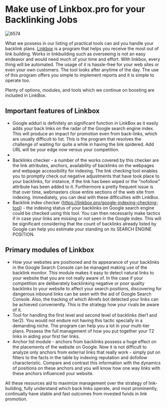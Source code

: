 <h1>Make use of Linkbox.pro for your Backlinking Jobs</h1>
<img src="https://i.ibb.co/JdB0dxd/6574.png" alt="6574" border="0">
<p>What we possess in our listing of practical tools can aid you handle your backlink plans. <a href="https://linkbox.pro/">Linkbox</a> is a program that helps you receive the most out of link building. Works in linkbuilding such as overseeing is not an easy endeavor and would need much of your time and effort. With linkbox, every thing will be automated. The usage of it is hassle-free for your web sites or even your own customers. The tool looks after anytime of the day. The use of this program offers you simple to implement reports and it is simple to operate too.</p>

<p>Plenty of options, modules, and tools which we continue on boosting are included in LinkBox.</p>

<h2>Important features of Linkbox</h2>

<ul>
	<li>Google addurl is definitely an significant function in LinkBox as it easily adds your back links on the radar of the Google search engine index. This will produce an impact for promotion even from back-links, which are usually difficult to list. This is the program that resolves the challenge of waiting for quite a while in having the link spidered. Add URL will be your edge now versus your competition.</li>
	<li>&nbsp;</li>
	<li>Backlinks checker - a number of the works covered by this checker are the link attributes, anchors, availability of backlinks on the webpages and webpage accessibility for indexing. The link checking tool enables you to promptly check out negative adjustments that have took place to your backlinks, for instance, if the link has been wiped or the &ldquo;nofollow&rdquo; attribute has been added to it. Furthermore a pretty frequent issue is that over time, webmasters close entire sections of the web site from indexing. Immediately, you can deal with these difficulties with LinkBox.</li>
	<li>Backlink index checker (<a href="https://linkbox.pro/google-indexing-checking-tool">https://linkbox.pro/google-indexing-checking-tool</a>) - the indexing status of your backlinks on Google search engine could be checked using this tool. You can then necessarily make tactics if in case your links are missing or not seen in the Google index. This will be significant considering that the count of backlinks already listed by Google can help you estimate your standing on its SEARCH ENGINE POSITION.</li>
</ul>

<h2>Primary modules of Linkbox</h2>

<ul>
	<li>How your websites are positioned and its appearance of your backlinks in the Google Search Console can be managed making use of the backlink monitor. This module makes it easy to detect natural links to your website that you are not really aware of. In the case if your competition are deliberately backlinking negative or poor quality backlinks to your website to affect your search positions, discovering for dangerous inbound links can be seen with the aid of Google Search Console. Also, the tracking of which Ahrefs bot detected your links can be achieved conveniently. This is the strategy how your rivals be aware of it.</li>
	<li>Tool for handling the first level and second level of backlinks (tier1 and tier2). You would not endure not having this tactic specially in a demanding niche. The program can help you a lot in your multi-tier plans. Possess the full management of how you put together your T2 links in aiding your first tier links.</li>
	<li>Anchor list module - anchors from backlinks possess a huge effect on the placements of the website on Google. Now it is not difficult to analyze only anchors from external links that really work - simply put on filters to the facts in the table by indexing reputation and dofollow characteristic. Compare and contrast this information with the dynamics of positions on these anchors and you will know how one way links with these anchors influenced your website.</li>
</ul>

<p>All these resources aid to maximize management over the strategy of link-building, fully understand which back links operate, and most prominently, continually have stable and fast outcomes from invested funds in link promotion.</p>
